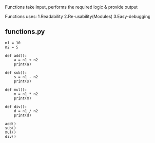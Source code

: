 Functions take input, performs the required logic & provide output

Functions uses:
1.Readability
2.Re-usability(Modules)
3.Easy-debugging


functions.py
-----
```
n1 = 10
n2 = 5

def add():
    a = n1 + n2
    print(a)

def sub():
    s = n1 - n2
    print(s)

def mul():
    m = n1 * n2
    print(m)

def div():
    d = n1 / n2
    print(d)

add()
sub()
mul()
div()
```
